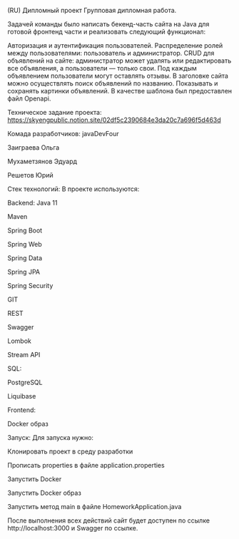(RU) Дипломный проект
Групповая дипломная работа. 

Задачей команды было написать бекенд-часть сайта на Java для готовой фронтенд части и реализовать следующий функционал:

Авторизация и аутентификация пользователей. Распределение ролей между пользователями: пользователь и администратор. CRUD для объявлений на сайте: администратор может удалять или редактировать все объявления, а пользователи — только свои. Под каждым объявлением пользователи могут оставлять отзывы. В заголовке сайта можно осуществлять поиск объявлений по названию. Показывать и сохранять картинки объявлений. В качестве шаблона был предоставлен файл Openapi.

Техническое задание проекта:
https://skyengpublic.notion.site/02df5c2390684e3da20c7a696f5d463d

Комада разработчиков: javaDevFour

Заиграева Ольга

Мухаметзянов Эдуард

Решетов Юрий

Стек технологий:
В проекте используются:

Backend:
Java 11

Maven

Spring Boot

Spring Web

Spring Data

Spring JPA

Spring Security

GIT

REST

Swagger

Lombok

Stream API

SQL:

PostgreSQL

Liquibase

Frontend:

Docker образ

Запуск:
Для запуска нужно:

Клонировать проект в среду разработки

Прописать properties в файле application.properties

Запустить Docker

Запустить Docker образ

Запустить метод main в файле HomeworkApplication.java

После выполнения всех действий сайт будет доступен по ссылке http://localhost:3000 и Swagger по ссылке.
